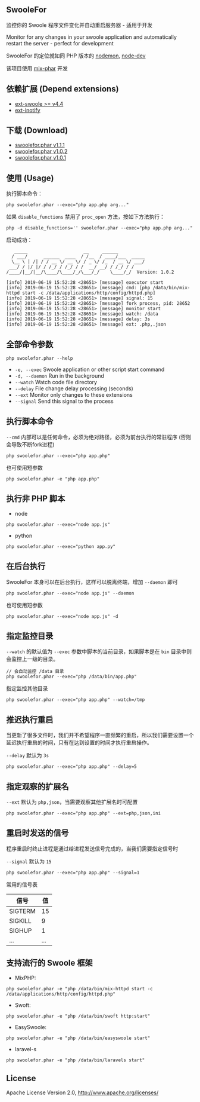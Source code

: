 ## SwooleFor

监控你的 Swoole 程序文件变化并自动重启服务器 - 适用于开发

Monitor for any changes in your swoole application and automatically restart the server - perfect for development 

SwooleFor 的定位就如同 PHP 版本的 [nodemon](https://www.npmjs.com/package/nodemon), [node-dev](https://www.npmjs.com/package/node-dev)

该项目使用 [mix-phar](https://github.com/mix-php/mix-phar) 开发

## 依赖扩展 (Depend extensions)

- [ext-swoole >= v4.4](https://github.com/swoole/swoole-src/)
- [ext-inotify](http://pecl.php.net/package/inotify)

## 下载 (Download)

- [swoolefor.phar v1.1.1](https://github.com/mix-php/swoolefor/releases/download/v1.1.1/swoolefor.phar)
- [swoolefor.phar v1.0.2](https://github.com/mix-php/swoolefor/releases/download/v1.0.2/swoolefor.phar)
- [swoolefor.phar v1.0.1](https://github.com/mix-php/swoolefor/releases/download/v1.0.1/swoolefor.phar)

## 使用 (Usage)

执行脚本命令：

```
php swoolefor.phar --exec="php app.php arg..."
```

如果 `disable_functions` 禁用了 `proc_open` 方法，按如下方法执行：

```
php -d disable_functions='' swoolefor.phar --exec="php app.php arg..."
```

启动成功：

```
   _____                     __     ______          
  / ___/      ______  ____  / /__  / ____/___  _____
  \__ \ | /| / / __ \/ __ \/ / _ \/ /_  / __ \/ ___/
 ___/ / |/ |/ / /_/ / /_/ / /  __/ __/ / /_/ / /    
/____/|__/|__/\____/\____/_/\___/_/    \____/_/  Version: 1.0.2

[info] 2019-06-19 15:52:28 <28651> [message] executor start
[info] 2019-06-19 15:52:28 <28651> [message] cmd: [php /data/bin/mix-httpd start -c /data/applications/http/config/httpd.php]
[info] 2019-06-19 15:52:28 <28651> [message] signal: 15
[info] 2019-06-19 15:52:28 <28651> [message] fork process, pid: 28652
[info] 2019-06-19 15:52:28 <28651> [message] monitor start
[info] 2019-06-19 15:52:28 <28651> [message] watch: /data
[info] 2019-06-19 15:52:28 <28651> [message] delay: 3s
[info] 2019-06-19 15:52:28 <28651> [message] ext: .php,.json
```

## 全部命令参数

```
php swoolefor.phar --help
```

- `-e, --exec`	Swoole application or other script start command
- `-d, --daemon`	Run in the background
- `--watch`	Watch code file directory
- `--delay`	File change delay processing (seconds)
- `--ext`		Monitor only changes to these extensions
- `--signal`	Send this signal to the process


## 执行脚本命令

`--cmd` 内部可以是任何命令，必须为绝对路径，必须为前台执行的常驻程序 (否则会导致不断fork进程)

```
php swoolefor.phar --exec="php app.php"
```

也可使用短参数

```
php swoolefor.phar -e "php app.php"
```

## 执行非 PHP 脚本

- node

```
php swoolefor.phar --exec="node app.js"
```

- python

```
php swoolefor.phar --exec="python app.py"
```

## 在后台执行

SwooleFor 本身可以在后台执行，这样可以脱离终端，增加 `--daemon` 即可

```
php swoolefor.phar --exec="node app.js" --daemon
```

也可使用短参数

```
php swoolefor.phar --exec="node app.js" -d
```

## 指定监控目录

`--watch` 的默认值为 `--exec` 参数中脚本的当前目录，如果脚本是在 `bin` 目录中则会监控上一级的目录。

```
// 会自动监控 /data 目录
php swoolefor.phar --exec="php /data/bin/app.php"
```

指定监控其他目录

```
php swoolefor.phar --exec="php app.php" --watch=/tmp
```

## 推迟执行重启

当更新了很多文件时，我们并不希望程序一直频繁的重启，所以我们需要设置一个延迟执行重启的时间，只有在达到设置的时间才执行重启操作。

`--delay` 默认为 `3s`

```
php swoolefor.phar --exec="php app.php" --delay=5
```

## 指定观察的扩展名

`--ext` 默认为 `php,json`，当需要观察其他扩展名时可配置

```
php swoolefor.phar --exec="php app.php" --ext=php,json,ini
```

## 重启时发送的信号


程序重启时终止进程是通过给进程发送信号完成的，当我们需要指定信号时


`--signal` 默认为 `15`

```
php swoolefor.phar --exec="php app.php" --signal=1
```

常用的信号表

|  信号 |  值 |
| --- | --- |
|  SIGTERM |  15 |
|  SIGKILL |  9 |
|  SIGHUP |  1 |
|  ... |  ... |

## 支持流行的 Swoole 框架

- MixPHP: 

```
php swoolefor.phar -e "php /data/bin/mix-httpd start -c /data/applications/http/config/httpd.php"
```

- Swoft:

```
php swoolefor.phar -e "php /data/bin/swoft http:start"
```

- EasySwoole: 

```
php swoolefor.phar -e "php /data/bin/easyswoole start"
```

- laravel-s

```
php swoolefor.phar -e "php /data/bin/laravels start"
```

## License

Apache License Version 2.0, http://www.apache.org/licenses/
